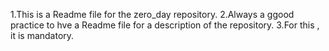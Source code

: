 1.This is a Readme file for the zero_day repository.
2.Always a ggood practice to hve a Readme file for a description of the repository.
3.For this , it is mandatory.

